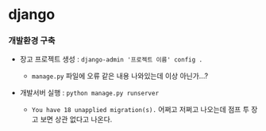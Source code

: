 # django
### 개발환경 구축
- 장고 프로젝트 생성 : `django-admin '프로젝트 이름' config .`
  - `manage.py` 파일에 오류 같은 내용 나와있는데 이상 아닌가...?

- 개발서버 실행 : `python manage.py runserver`
  - `You have 18 unapplied migration(s).` 어쩌고 저쩌고 나오는데 점프 투 장고 보면 상관 없다고 나온다. 

